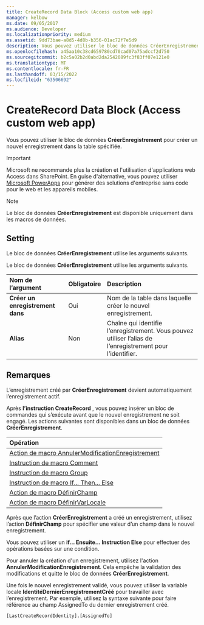 ```yaml
---
title: CreateRecord Data Block (Access custom web app)
manager: kelbow
ms.date: 09/05/2017
ms.audience: Developer
ms.localizationpriority: medium
ms.assetid: 9dd73bae-a8d5-4d8b-b356-01ac72f7e5d9
description: Vous pouvez utiliser le bloc de données CréerEnregistrement pour créer un nouvel enregistrement dans la table spécifiée.
ms.openlocfilehash: a45aa10c38cd659780cd70cad07a75adccf2d750
ms.sourcegitcommit: b2c5a02b2d0abd2da2542089fc3f83ff07e121e0
ms.translationtype: MT
ms.contentlocale: fr-FR
ms.lasthandoff: 03/15/2022
ms.locfileid: "63506692"
---
```

# <a name="createrecord-data-block-access-custom-web-app"></a>CreateRecord Data Block (Access custom web app)

Vous pouvez utiliser le bloc de données **CréerEnregistrement** pour créer un nouvel enregistrement dans la table spécifiée. 
  
> [!IMPORTANT]
> Microsoft ne recommande plus la création et l'utilisation d'applications web Access dans SharePoint. En guise d'alternative, vous pouvez utiliser [Microsoft PowerApps](https://powerapps.microsoft.com/) pour générer des solutions d'entreprise sans code pour le web et les appareils mobiles. 
  
> [!NOTE]
> Le bloc de données **CréerEnregistrement** est disponible uniquement dans les macros de données. 
  
## <a name="setting"></a>Setting

Le bloc de données **CréerEnregistrement** utilise les arguments suivants. 
  
Le bloc de données **CréerEnregistrement** utilise les arguments suivants. 
  
|**Nom de l’argument**|**Obligatoire**|**Description**|
|:-----|:-----|:-----|
|**Créer un enregistrement dans** <br/> |Oui  <br/> |Nom de la table dans laquelle créer le nouvel enregistrement. |
|**Alias** <br/> |Non  <br/> |Chaîne qui identifie l’enregistrement. Vous pouvez utiliser l’alias de l’enregistrement pour l’identifier.  <br/> |
   
## <a name="remarks"></a>Remarques

L’enregistrement créé par **CréerEnregistrement** devient automatiquement l’enregistrement actif. 
  
Après **l’instruction CreateRecord** , vous pouvez insérer un bloc de commandes qui s’exécute avant que le nouvel enregistrement ne soit engagé. Les actions suivantes sont disponibles dans un bloc de données **CréerEnregistrement**. 
  
|Opération |
|:-----|
|[Action de macro AnnulerModificationEnregistrement](cancelrecordchange-macro-action-access-custom-web-app.md) <br/> |
|[Instruction de macro Comment](comment-macro-block-access-custom-web-app.md) <br/> |
|[Instruction de macro Group](group-macro-block-access-custom-web-app.md) <br/> |
|[Instruction de macro If... Then... Else](ifthenelse-macro-block-access-custom-web-app.md) <br/> |
|[Action de macro DéfinirChamp](setfield-macro-action-access-custom-web-app.md) <br/> |
|[Action de macro DéfinirVarLocale](setlocalvar-macro-action-access-custom-web-app.md) <br/> |
   
Après que l’action **CréerEnregistrement** a créé un enregistrement, utilisez l’action **DéfinirChamp** pour spécifier une valeur d’un champ dans le nouvel enregistrement. 
  
Vous pouvez utiliser un **if... Ensuite... Instruction Else** pour effectuer des opérations basées sur une condition. 
  
Pour annuler la création d'un enregistrement, utilisez l'action **AnnulerModificationEnregistrement**. Cela empêche la validation des modifications et quitte le bloc de données **CréerEnregistrement**. 
  
Une fois le nouvel enregistrement validé, vous pouvez utiliser la variable locale **IdentitéDernierEnregistrementCréé** pour travailler avec l’enregistrement. Par exemple, utilisez la syntaxe suivante pour faire référence au champ AssignedTo du dernier enregistrement créé. 
  
`[LastCreateRecordIdentity].[AssignedTo]`


